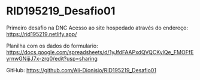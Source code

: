 # RID195219_Desafio01
Primeiro desafio na DNC
Acesso ao site hospedado através do endereço: https://rid195219.netlify.app/

Planilha com os dados do formulario: https://docs.google.com/spreadsheets/d/1yJfdFAAPxdQVQCKylQe_FMOFfEyrnwGNijiJ7x-zrq0/edit?usp=sharing

GitHub: https://github.com/Ali-Dionisio/RID195219_Desafio01

